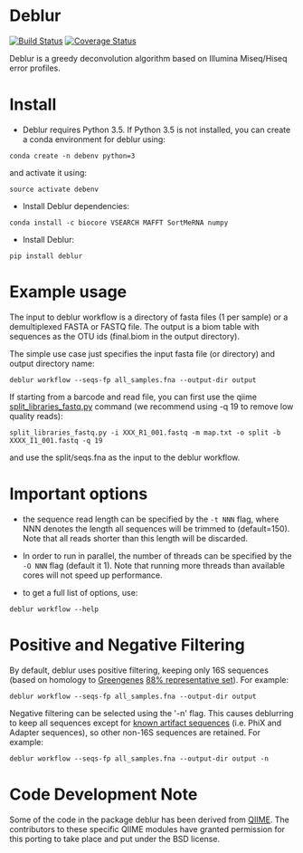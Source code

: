 Deblur
======

[![Build Status](https://travis-ci.org/biocore/deblur.png?branch=master)](https://travis-ci.org/biocore/deblur)
[![Coverage Status](https://coveralls.io/repos/github/biocore/deblur/badge.svg?branch=master)](https://coveralls.io/github/biocore/deblur?branch=master)

Deblur is a greedy deconvolution algorithm based on Illumina Miseq/Hiseq error profiles.

Install
=======
- Deblur requires Python 3.5. If Python 3.5 is not installed, you can create a conda environment for deblur using:

```
conda create -n debenv python=3
```

and activate it using:

```
source activate debenv
```

- Install Deblur dependencies:
```
conda install -c biocore VSEARCH MAFFT SortMeRNA numpy
```

- Install Deblur:
```
pip install deblur
```

Example usage
=============

The input to deblur workflow is a directory of fasta files (1 per sample) or a demultiplexed FASTA or FASTQ file. The output is a biom table with sequences as the OTU ids (final.biom in the output directory).

The simple use case just specifies the input fasta file (or directory) and output directory name:

```
deblur workflow --seqs-fp all_samples.fna --output-dir output
```

If starting from a barcode and read file, you can first use the qiime [split_libraries_fastq.py](http://qiime.org/scripts/split_libraries_fastq.html) command (we recommend using -q 19 to remove low quality reads):

```
split_libraries_fastq.py -i XXX_R1_001.fastq -m map.txt -o split -b XXXX_I1_001.fastq -q 19
```

and use the split/seqs.fna as the input to the deblur workflow.

Important options
=================
- the sequence read length can be specified by the ```-t NNN``` flag, where NNN denotes the length all sequences will be trimmed to (default=150). Note that all reads shorter than this length will be discarded.

- In order to run in parallel, the number of threads can be specified by the ```-O NNN``` flag (default it 1). Note that running more threads than available cores will not speed up performance.

- to get a full list of options, use:
```
deblur workflow --help
```

Positive and Negative Filtering
===============================
By default, deblur uses positive filtering, keeping only 16S sequences (based on homology to [Greengenes](http://greengenes.secondgenome.com/) [88% representative set](deblur/support_files/88_otus.fasta)). For example:

```
deblur workflow --seqs-fp all_samples.fna --output-dir output
```

Negative filtering can be selected using the '-n' flag. This causes deblurring to keep all sequences except for [known artifact sequences](deblur/support_files/artifacts.fa) (i.e. PhiX and Adapter sequences), so other non-16S sequences are retained. For example:

```
deblur workflow --seqs-fp all_samples.fna --output-dir output -n
```

Code Development Note
=====================

Some of the code in the package deblur has been derived from [QIIME](http://qiime.org).
The contributors to these specific QIIME modules have granted permission
for this porting to take place and put under the BSD license.
